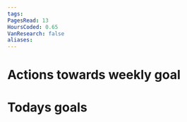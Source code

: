 ```yaml
---
tags: 
PagesRead: 13
HoursCoded: 0.65
VanResearch: false
aliases:
---
```

# Actions towards weekly goal
# Todays goals